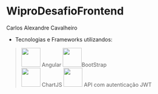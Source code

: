 # WiproDesafioFrontend
Carlos Alexandre Cavalheiro

* Tecnologias e Frameworks utilizandos:
      
> <img src="https://angular.io/assets/images/logos/angular/angular.svg" width="50"/> Angular
> <img src="https://getbootstrap.com/docs/5.2/assets/brand/bootstrap-logo-shadow.png" width="50">BootStrap            
> <img src="https://www.chartjs.org/img/chartjs-logo.svg" width="50"> ChartJS
> <img src="https://www.themoviedb.org/assets/2/v4/logos/v2/blue_square_2-d537fb228cf3ded904ef09b136fe3fec72548ebc1fea3fbbd1ad9e36364db38b.svg" width="50"> API com autenticação JWT


